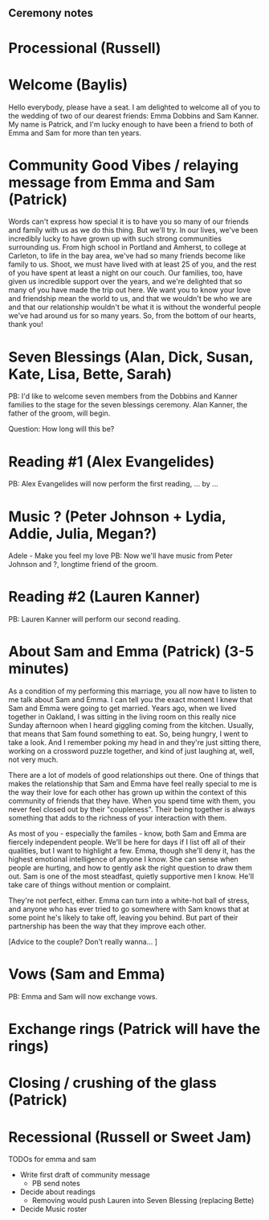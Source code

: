 Ceremony notes
---

# Processional (Russell)

# Welcome (Baylis)
Hello everybody, please have a seat. I am delighted to welcome all of you to the wedding of two of our dearest friends: Emma Dobbins and Sam Kanner. My name is Patrick, and I'm lucky enough to have been a friend to both of Emma and Sam for more than ten years.

# Community Good Vibes / relaying message from Emma and Sam (Patrick)
Words can't express how special it is to have you so many of our friends and family with us as we do this thing. But we'll try. In our lives, we've been incredibly lucky to have grown up with such strong communities surrounding us. From high school in Portland and Amherst, to college at Carleton, to life in the bay area, we've had so many friends become like family to us. Shoot, we must have lived with at least 25 of you, and the rest of you have spent at least a night on our couch. Our families, too, have given us incredible support over the years, and we're delighted that so many of you have made the trip out here. We want you to know your love and friendship mean the world to us, and that we wouldn't be who we are and that our relationship wouldn't be what it is without the wonderful people we've had around us for so many years. So, from the bottom of our hearts, thank you!

# Seven Blessings (Alan, Dick, Susan, Kate, Lisa, Bette, Sarah)
PB: I'd like to welcome seven members from the Dobbins and Kanner families to the stage for the seven blessings ceremony. Alan Kanner, the father of the groom, will begin.

Question: How long will this be?

# Reading #1 (Alex Evangelides)
PB: Alex Evangelides will now perform the first reading, ... by ...

# Music ? (Peter Johnson + Lydia, Addie, Julia, Megan?)
Adele - Make you feel my love
PB: Now we'll have music from Peter Johnson and ?, longtime friend of the groom.

# Reading #2 (Lauren Kanner)
PB: Lauren Kanner will perform our second reading.

# About Sam and Emma (Patrick) (3-5 minutes)
As a condition of my performing this marriage, you all now have to listen to me talk about Sam and Emma. I can tell you the exact moment I knew that Sam and Emma were going to get married. Years ago, when we lived together in Oakland, I was sitting in the living room on this really nice Sunday afternoon when I heard giggling coming from the kitchen. Usually, that means that Sam found something to eat. So, being hungry, I went to take a look. And I remember poking my head in and they're just sitting there, working on a crossword puzzle together, and kind of just laughing at, well, not very much.

There are a lot of models of good relationships out there. One of things that makes the relationship that Sam and Emma have feel really special to me is the way their love for each other has grown up within the context of this community of friends that they have. When you spend time with them, you never feel closed out by their "coupleness".  Their being together is always something that adds to the richness of your interaction with them.

As most of you - especially the familes - know, both Sam and Emma are fiercely independent people. We'll be here for days if I list off all of their qualities, but I want to highlight a few. Emma, though she'll deny it, has the highest emotional intelligence of anyone I know. She can sense when people are hurting, and how to gently ask the right question to draw them out. Sam is one of the most steadfast, quietly supportive men I know. He'll take care of things without mention or complaint.

They're not perfect, either. Emma can turn into a white-hot ball of stress, and anyone who has ever tried to go somewhere with Sam knows that at some point he's likely to take off, leaving you behind. But part of their partnership has been the way that they improve each other.

[Advice to the couple? Don't really wanna... ]

# Vows (Sam and Emma)
PB: Emma and Sam will now exchange vows.

# Exchange rings (Patrick will have the rings)

# Closing / crushing of the glass (Patrick)

# Recessional (Russell or Sweet Jam)


TODOs for emma and sam
- Write first draft of community message
  - PB send notes
- Decide about readings
  - Removing would push Lauren into Seven Blessing (replacing Bette)
- Decide Music roster
